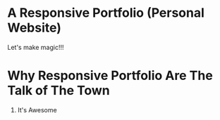 # A Responsive Portfolio (Personal Website)

Let's make magic!!!

# Why Responsive Portfolio Are The Talk of The Town

1. It's Awesome